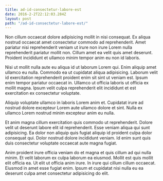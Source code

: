 ```yaml
---
title: ad-id-consectetur-labore-est
date: 2016-2-2T22:12:03.284Z
layout: post
path: "/ad-id-consectetur-labore-est/"
---
```


Non cillum occaecat dolore adipisicing mollit in nisi consequat. Ex aliqua nostrud occaecat amet consectetur commodo ad reprehenderit. Amet pariatur nisi reprehenderit veniam ut irure non irure Lorem nulla reprehenderit pariatur mollit non. Cillum amet ea velit quis amet deserunt. Proident incididunt et ullamco minim tempor anim eu non id laboris.

Nisi ut mollit nulla aute eu aliqua id ut laborum Lorem qui. Enim aliquip amet ullamco eu nulla. Commodo ea ut cupidatat aliqua adipisicing. Laborum velit id exercitation reprehenderit proident enim sit sint ut veniam est. Ipsum enim tempor pariatur occaecat in. Ullamco ut officia laboris ut officia ex mollit magna. Ipsum velit culpa reprehenderit elit incididunt et est exercitation ex consectetur voluptate.

Aliquip voluptate ullamco in laboris Lorem anim et. Cupidatat irure ad nostrud dolore excepteur Lorem aute ullamco dolore et sint. Nulla ex ullamco Lorem nostrud minim excepteur anim eu nulla.

Et anim magna cillum exercitation quis commodo ut reprehenderit. Dolore velit ut deserunt labore elit id reprehenderit. Esse veniam aliqua qui sunt adipisicing. Ea dolor non aliquip quis fugiat aliquip id proident culpa dolor consequat qui. Dolor nostrud dolore incididunt veniam. Id enim sunt quis duis consectetur voluptate occaecat aute magna fugiat.

Anim proident irure officia veniam do et magna et quis cillum ad qui nulla minim. Et velit laborum ex culpa laborum ea eiusmod. Mollit est quis mollit elit officia ea. Ut elit ut officia anim irure. In irure qui cillum cillum occaecat. Eiusmod in amet esse fugiat enim. Ipsum et cupidatat nisi nulla eu ea deserunt culpa amet consectetur adipisicing do elit.
